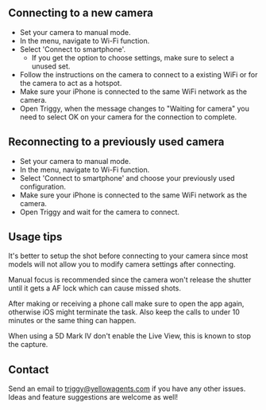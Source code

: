 ## Connecting to a new camera

* Set your camera to manual mode.
* In the menu, navigate to Wi-Fi function.
* Select 'Connect to smartphone'.
	* If you get the option to choose settings, make sure to select a unused set.
* Follow the instructions on the camera to connect to a existing WiFi or for the camera to act as a hotspot.
* Make sure your iPhone is connected to the same WiFi network as the camera.
* Open Triggy, when the message changes to "Waiting for camera" you need to select OK on your camera for the connection to complete.

## Reconnecting to a previously used camera

* Set your camera to manual mode.
* In the menu, navigate to Wi-Fi function.
* Select 'Connect to smartphone' and choose your previously used configuration.
* Make sure your iPhone is connected to the same WiFi network as the camera.
* Open Triggy and wait for the camera to connect.

## Usage tips

It's better to setup the shot before connecting to your camera since most models will not allow you to modify camera settings after connecting.

Manual focus is recommended since the camera won't release the shutter until it gets a AF lock which can cause missed shots.

After making or receiving a phone call make sure to open the app again, otherwise iOS might terminate the task. Also keep the calls to under 10 minutes or the same thing can happen.

When using a 5D Mark IV don't enable the Live View, this is known to stop the capture.

## Contact

Send an email to <triggy@yellowagents.com> if you have any other issues. Ideas and feature suggestions are welcome as well!
